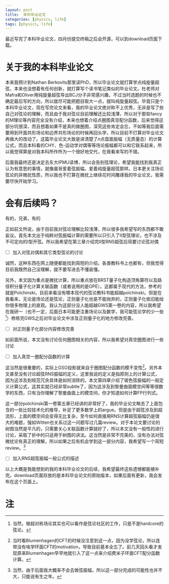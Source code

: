 ```yaml
---
layout: post
title:  本科毕业论文
categories: [physics, life]
tags: [physics, life]
---
```


最近写完了本科毕业论文，四月份提交终稿之后会开源，可以到download页面下载。

<!--more-->

# 关于我的本科毕业论文

本来我预计到Nathan Berkovits那里读PhD，所以毕业论文就打算学点纯旋量超弦，本来也没想着有任何创新，就打算写个读书笔记类似的毕业论文。杜老师对Mafra和Oliver用纯旋量超弦导出BCJ分子非常感兴趣，不过当时选题的时候也不确定最后写的方向，所以就尽可能把题目取大一点，就叫纯旋量超弦。毕竟只是个本科毕业论文，现在写完论文来看，我的毕业论文绝对称不上优秀，无非是写了些自己对弦论的理解，而且由于我对弦论目前理解还比较浅薄，所以对于那些fancy的M理论等内容完全没有介绍，本来也想着介绍点圈图真空配分函数，后来觉得这部分坑很深，而且想着如果不是真的做圈图，深究这些肯定会忘，不如等我后面需要用到环面共形场论和边界共形场论的时候再回头学，所以目前不打算对毕业论文再做大的改动了。这篇毕业论文大致是讲清楚了$n$点盘面振幅（无质量态）的计算公式，而且本科看的CHY、色-运动学对偶等等场论振幅都可以和它联系起来，所以我觉得算是对我本科所作所为一个很好地交代，在我看来写的不错。

后面我最终还是决定去东大IPMU读博，所以会告别弦理论，希望我能找到我真正认为有意思的事情，就像晨哥爱着弦振幅，爱着纯旋量超弦那样。日本更关注场论弦论的非微扰性质，所以我也不打算在微扰上继续花时间雕琢我的毕业论文，我需要尽快开始学习。

# 会有后续吗？

有的，兄弟，有的

正如前文所说，由于目前我对弦论理解比较浅薄，所以很多我希望写的东西都不敢妄议。首先本文出于纯粹对弦振幅计算的需要所以只引入了II型弦理论，也不涉及不可定向的I型开弦。所以我希望在第三章介绍完II型RNS超弦后简要讨论弦对偶

- [ ] 加入对弦对偶和其它类型弦论的讨论

诚然，这种东西在网上随便都能找到简短的介绍，各类教科书上也都有，但我觉得目前我既然自己没理解，就不要写进去不懂装懂。

另外，本文因为重点是微扰计算，所以重点放在BRST量子化构造顶角算符以及路径积分量子化计算关联函数（或者说用的是OPE）。这都属于现代的方法，参考的就是Polchinski，目前来看没有哪本现代的弦论教科书能超越polchinski。但是在我看来，无论是场论还是弦论，正则量子化也是不能抛弃的，正则量子化依旧能给你很多物理上的直观。我认为这部分没人能超越GWS第一卷的内容，所以我希望在我研一（也不一定，后面日本可能更注重场论以及数学，我可能弦论学的少一些[^1]）修练完GWS之后对毕业论文中涉及正则量子化的地方修改完善。

- [ ] 对正则量子化部分内容修改完善

如前面所说，本文没有讨论任何圈图相关的内容，所以我希望对真空圈图进行一些讨论
- [ ] 加入真空一圈配分函数的计算

这当然是很重要的，实际上GSO投影就来自于圈图配分函数的模不变性[^2]。另外本文甚至没有讨论超弦RNS振幅的定义，这里我说的定义是指原则上的计算公式，因为这涉及到规范冗余具体是如何消除的。本文第四章介绍了玻色弦振幅的一般定义计算公式，这其实就已经非常subtle了，因为这涉及到黎曼曲面模空间等等很数学的东西，只有当你理解了黎曼曲面上的模空间，你才知道如何计算FP行列式。

这一部分polchinski第一卷第五章已经讲的非常好了，我的毕业论文略去了上面包含的一些比较技术化的推导，补足了更多数学上的argue。但是由于超弦涉及到超流形，上面的模空间会变得无比复杂，至今如何直接用RNS计算超弦振幅仍是很大的难题，强如Witten也关系过这一问题写过几篇review。对于本论文要讨论的树图当然是平凡的，只需要关心关联函数计算就好了，所以本文没有一般性的进行讨论，采取了折中的只适用于树图的讲法。这当然是非常不完美的，没有办法对弦微扰论有真正的理解，所以如果之后有机会学到这一部分内容，我希望写一个简短review。[^3]

- [ ] 加入RNS超弦振幅一般公式的描述

以上大概是我能想到的我的本科毕业论文的后续，我希望最终这些遗憾都能被补完。download页面存放的是本科毕业论文的原始版本，如果后面有更新，我会发布在这个页面上。

# 注

[^1]: 当然，做超对称场论其实也可以看作是弦论社区的工作，只是不是hardcore的弦论。
[^2]: 当时看Blumenhagen的CFT的时候没注意到这一点，因为没学弦论，所以连带没有啥学环面CFT的motivation，导致目前基本全忘了。前几天回头看才发现原来Blumenhagen早早地就引入了这一点来介绍费米子环面CFT配分函数计算。
[^3]: 当然，由于后面我大概率不会去做弦振幅，所以这一部分完成的可能性也并不大，只能说有生之年。